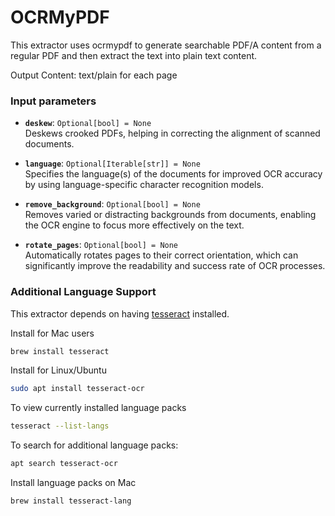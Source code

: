 # OCRMyPDF
This extractor uses ocrmypdf to generate searchable PDF/A content from a regular PDF and then extract the text into plain text content.

Output Content:
text/plain for each page


### Input parameters

- **`deskew`**: `Optional[bool] = None`  
  Deskews crooked PDFs, helping in correcting the alignment of scanned documents.

- **`language`**: `Optional[Iterable[str]] = None`  
  Specifies the language(s) of the documents for improved OCR accuracy by using language-specific character recognition models.

- **`remove_background`**: `Optional[bool] = None`  
  Removes varied or distracting backgrounds from documents, enabling the OCR engine to focus more effectively on the text.

- **`rotate_pages`**: `Optional[bool] = None`  
  Automatically rotates pages to their correct orientation, which can significantly improve the readability and success rate of OCR processes.


### Additional Language Support
This extractor depends on having [tesseract](https://github.com/tesseract-ocr/tesseract) installed.

Install for Mac users
```bash
brew install tesseract
```

Install for Linux/Ubuntu
```bash
sudo apt install tesseract-ocr
```

To view currently installed language packs
```bash
tesseract --list-langs
```

To search for additional language packs:
```bash
apt search tesseract-ocr
```

Install language packs on Mac
```bash
brew install tesseract-lang
```